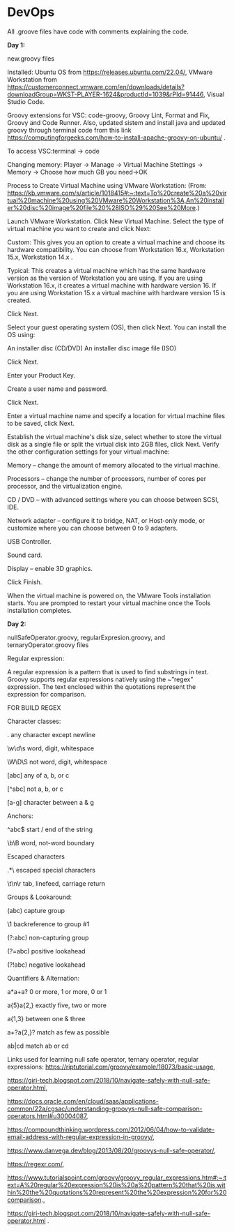 # DevOps

All .groove files have code with comments explaining the code. 

**Day 1:**

new.groovy files

Installed: Ubuntu OS from https://releases.ubuntu.com/22.04/, VMware Workstation from https://customerconnect.vmware.com/en/downloads/details?downloadGroup=WKST-PLAYER-1624&productId=1039&rPId=91446, Visual Studio Code. 

Groovy extensions for VSC: code-groovy, Groovy Lint, Format and Fix, Groovy and Code Runner.
Also, updated sistem and install java and updated groovy through terminal code from this link https://computingforgeeks.com/how-to-install-apache-groovy-on-ubuntu/ .

To access VSC:terminal -> code


Changing memory:
Player -> Manage -> Virtual Machine Stettings -> Memory -> Choose how much GB you need->OK


Process to Create Virtual Machine using VMware Workstation:
(From: https://kb.vmware.com/s/article/1018415#:~:text=To%20create%20a%20virtual%20machine%20using%20VMware%20Workstation%3A,An%20installer%20disc%20image%20file%20%28ISO%29%20See%20More.)

Launch VMware Workstation.
Click New Virtual Machine.
Select the type of virtual machine you want to create and click Next:

Custom: This gives you an option to create a virtual machine and choose its hardware compatibility. You can choose from Workstation 16.x, Workstation 15.x, Workstation 14.x .

Typical: This creates a virtual machine which has the same hardware version as the version of Workstation you are using. If you are using Workstation 16.x, it creates a virtual machine with hardware version 16. If you are using Workstation 15.x a virtual machine with hardware version 15 is created.
 
Click Next.

Select your guest operating system (OS), then click Next. You can install the OS using:
 
An installer disc (CD/DVD)
An installer disc image file (ISO)
 
Click Next.

Enter your Product Key.

Create a user name and password.

Click Next.

Enter a virtual machine name and specify a location for virtual machine files to be saved, click Next.

Establish the virtual machine's disk size, select whether to store the virtual disk as a single file or split the virtual disk into 2GB files, click Next.
Verify the other configuration settings for your virtual machine:
 
Memory – change the amount of memory allocated to the virtual machine.

Processors – change the number of processors, number of cores per processor, and the virtualization engine.

CD / DVD – with advanced settings where you can choose between SCSI, IDE.

Network adapter – configure it to bridge, NAT, or Host-only mode, or customize where you can choose between 0 to 9 adapters.

USB Controller.

Sound card.

Display – enable 3D graphics.
 
Click Finish.

When the virtual machine is powered on, the VMware Tools installation starts. You are prompted to restart your virtual machine once the Tools installation completes.

**Day 2:**

nullSafeOperator.groovy, regularExpresion.groovy, and ternaryOperator.groovy files

Regular expression: 

A regular expression is a pattern that is used to find substrings in text. Groovy supports regular expressions natively using the ~”regex” expression. The text enclosed within the quotations represent the expression for comparison.

FOR BUILD REGEX 

Character classes:

.	any character except newline

\w\d\s	word, digit, whitespace

\W\D\S	not word, digit, whitespace

[abc]	any of a, b, or c

[^abc]	not a, b, or c

[a-g]	character between a & g

Anchors:

^abc$	start / end of the string

\b\B	word, not-word boundary

Escaped characters

\.\*\\	escaped special characters

\t\n\r	tab, linefeed, carriage return

Groups & Lookaround:

(abc)	capture group

\1	backreference to group #1

(?:abc)	non-capturing group

(?=abc)	positive lookahead

(?!abc)	negative lookahead

Quantifiers & Alternation:

a*a+a?	0 or more, 1 or more, 0 or 1

a{5}a{2,}	exactly five, two or more

a{1,3}	between one & three

a+?a{2,}?	match as few as possible

ab|cd	match ab or cd

Links used for learning null safe operator, ternary operator, regular expressions: https://riptutorial.com/groovy/example/18073/basic-usage,

https://giri-tech.blogspot.com/2018/10/navigate-safely-with-null-safe-operator.html,  

https://docs.oracle.com/en/cloud/saas/applications-common/22a/cgsac/understanding-groovys-null-safe-comparison-operators.html#u30004087,

https://compoundthinking.wordpress.com/2012/06/04/how-to-validate-email-address-with-regular-expression-in-groovy/,

https://www.danvega.dev/blog/2013/08/20/groovys-null-safe-operator/,

https://regexr.com/, 

https://www.tutorialspoint.com/groovy/groovy_regular_expressions.htm#:~:text=A%20regular%20expression%20is%20a%20pattern%20that%20is,within%20the%20quotations%20represent%20the%20expression%20for%20comparison.,

https://giri-tech.blogspot.com/2018/10/navigate-safely-with-null-safe-operator.html .

